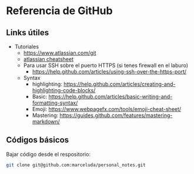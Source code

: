 # Referencia de GitHub

## Links útiles

- Tutoriales
  - https://www.atlassian.com/git
  - [atlassian cheatsheet](atlassian-git-cheatsheet.pdf)
  - Para usar SSH sobre el puerto HTTPS (si tenes firewall en el laburo)
    - https://help.github.com/articles/using-ssh-over-the-https-port/
  - Syntax
    - highlighting: https://help.github.com/articles/creating-and-highlighting-code-blocks/
    - Basic: https://help.github.com/articles/basic-writing-and-formatting-syntax/
    - Emoji: https://www.webpagefx.com/tools/emoji-cheat-sheet/
    - Mastering: https://guides.github.com/features/mastering-markdown/



## Códigos básicos
Bajar código desde el respositorio:

```bash
git clone git@github.com:marceluda/personal_notes.git
```
